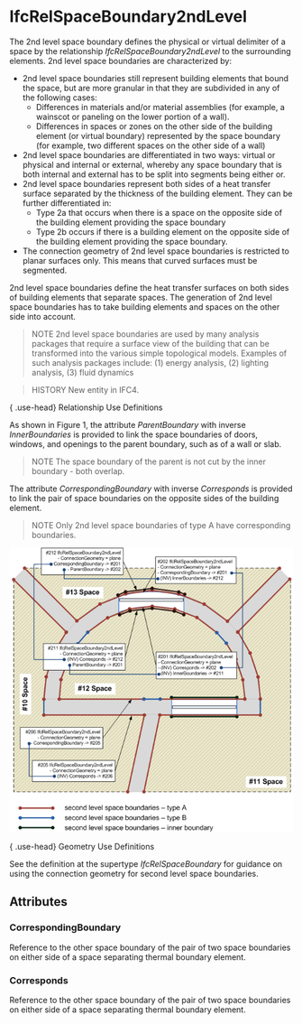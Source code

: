 # IfcRelSpaceBoundary2ndLevel

The 2nd level space boundary defines the physical or virtual delimiter of a space by the relationship _IfcRelSpaceBoundary2ndLevel_ to the surrounding elements. 2nd level space boundaries are characterized by:

* 2nd level space boundaries still represent building elements that bound the space, but are more granular in that they are subdivided in any of the following cases:
    * Differences in materials and/or material assemblies (for example, a wainscot or paneling on the lower portion of a wall).
    * Differences in spaces or zones on the other side of the building element (or virtual boundary) represented by the space boundary (for example, two different spaces on the other side of a wall)
* 2nd level space boundaries are differentiated in two ways: virtual or physical and internal or external, whereby any space boundary that is both internal and external has to be split into segments being either or.
* 2nd level space boundaries represent both sides of a heat transfer surface separated by the thickness of the building element. They can be further differentiated in:
    * Type 2a that occurs when there is a space on the opposite side of the building element providing the space boundary
    * Type 2b occurs if there is a building element on the opposite side of the building element providing the space boundary.
* The connection geometry of 2nd level space boundaries is restricted to planar surfaces only. This means that curved surfaces must be segmented.

2nd level space boundaries define the heat transfer surfaces on both sides of building elements that separate spaces. The generation of 2nd level space boundaries has to take building elements and spaces on the other side into account.

> NOTE  2nd level space boundaries are used by many analysis packages that require a surface view of the building that can be transformed into the various simple topological models. Examples of such analysis packages include: (1) energy analysis, (2) lighting analysis, (3) fluid dynamics

> HISTORY  New entity in IFC4.

{ .use-head}
Relationship Use Definitions

As shown in Figure 1, the attribute _ParentBoundary_ with inverse _InnerBoundaries_ is provided to link the space boundaries of doors, windows, and openings to the parent boundary, such as of a wall or slab.

> NOTE  The space boundary of the parent is not cut by the inner boundary - both overlap.

The attribute _CorrespondingBoundary_ with inverse _Corresponds_ is provided to link the pair of space boundaries on the opposite sides of the building element.

> NOTE  Only 2nd level space boundaries of type A have corresponding boundaries.

!["IfcRelSpaceBoundary2ndLevel"](../../../../figures/ifcrelspaceboundary2ndlevel-fig1.png "Figure 1 &mdash; Space boundary second level relationships")

{ .use-head}
Geometry Use Definitions

See the definition at the supertype _IfcRelSpaceBoundary_ for guidance on using the connection geometry for second level space boundaries.

## Attributes

### CorrespondingBoundary
Reference to the other space boundary of the pair of two space boundaries on either side of a space separating thermal boundary element.

### Corresponds
Reference to the other space boundary of the pair of two space boundaries on either side of a space separating thermal boundary element.
